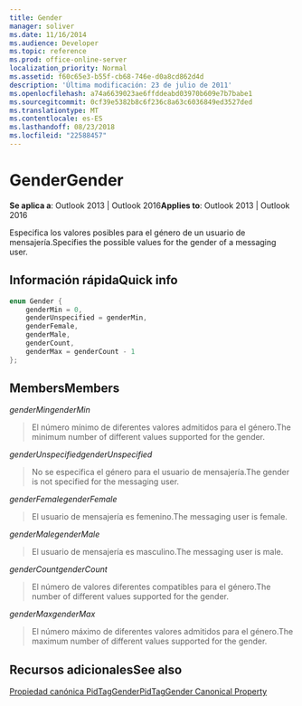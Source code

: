 ```yaml
---
title: Gender
manager: soliver
ms.date: 11/16/2014
ms.audience: Developer
ms.topic: reference
ms.prod: office-online-server
localization_priority: Normal
ms.assetid: f60c65e3-b55f-cb68-746e-d0a8cd862d4d
description: 'Última modificación: 23 de julio de 2011'
ms.openlocfilehash: a74a6639023ae6ffddeabd03970b609e7b7babe1
ms.sourcegitcommit: 0cf39e5382b8c6f236c8a63c6036849ed3527ded
ms.translationtype: MT
ms.contentlocale: es-ES
ms.lasthandoff: 08/23/2018
ms.locfileid: "22588457"
---
```

# <a name="gender"></a><span data-ttu-id="1df9a-103">Gender</span><span class="sxs-lookup"><span data-stu-id="1df9a-103">Gender</span></span>

  
  
<span data-ttu-id="1df9a-104">**Se aplica a**: Outlook 2013 | Outlook 2016</span><span class="sxs-lookup"><span data-stu-id="1df9a-104">**Applies to**: Outlook 2013 | Outlook 2016</span></span> 
  
<span data-ttu-id="1df9a-105">Especifica los valores posibles para el género de un usuario de mensajería.</span><span class="sxs-lookup"><span data-stu-id="1df9a-105">Specifies the possible values for the gender of a messaging user.</span></span>
  
## <a name="quick-info"></a><span data-ttu-id="1df9a-106">Información rápida</span><span class="sxs-lookup"><span data-stu-id="1df9a-106">Quick info</span></span>

```cpp
enum Gender { 
    genderMin = 0, 
    genderUnspecified = genderMin, 
    genderFemale, 
    genderMale, 
    genderCount, 
    genderMax = genderCount - 1 
}; 

```

## <a name="members"></a><span data-ttu-id="1df9a-107">Members</span><span class="sxs-lookup"><span data-stu-id="1df9a-107">Members</span></span>

 <span data-ttu-id="1df9a-108">_genderMin_</span><span class="sxs-lookup"><span data-stu-id="1df9a-108">_genderMin_</span></span>
  
> <span data-ttu-id="1df9a-109">El número mínimo de diferentes valores admitidos para el género.</span><span class="sxs-lookup"><span data-stu-id="1df9a-109">The minimum number of different values supported for the gender.</span></span>
    
 <span data-ttu-id="1df9a-110">_genderUnspecified_</span><span class="sxs-lookup"><span data-stu-id="1df9a-110">_genderUnspecified_</span></span>
  
> <span data-ttu-id="1df9a-111">No se especifica el género para el usuario de mensajería.</span><span class="sxs-lookup"><span data-stu-id="1df9a-111">The gender is not specified for the messaging user.</span></span>
    
 <span data-ttu-id="1df9a-112">_genderFemale_</span><span class="sxs-lookup"><span data-stu-id="1df9a-112">_genderFemale_</span></span>
  
> <span data-ttu-id="1df9a-113">El usuario de mensajería es femenino.</span><span class="sxs-lookup"><span data-stu-id="1df9a-113">The messaging user is female.</span></span>
    
 <span data-ttu-id="1df9a-114">_genderMale_</span><span class="sxs-lookup"><span data-stu-id="1df9a-114">_genderMale_</span></span>
  
> <span data-ttu-id="1df9a-115">El usuario de mensajería es masculino.</span><span class="sxs-lookup"><span data-stu-id="1df9a-115">The messaging user is male.</span></span>
    
 <span data-ttu-id="1df9a-116">_genderCount_</span><span class="sxs-lookup"><span data-stu-id="1df9a-116">_genderCount_</span></span>
  
> <span data-ttu-id="1df9a-117">El número de valores diferentes compatibles para el género.</span><span class="sxs-lookup"><span data-stu-id="1df9a-117">The number of different values supported for the gender.</span></span>
    
 <span data-ttu-id="1df9a-118">_genderMax_</span><span class="sxs-lookup"><span data-stu-id="1df9a-118">_genderMax_</span></span>
  
> <span data-ttu-id="1df9a-119">El número máximo de diferentes valores admitidos para el género.</span><span class="sxs-lookup"><span data-stu-id="1df9a-119">The maximum number of different values supported for the gender.</span></span>
    
## <a name="see-also"></a><span data-ttu-id="1df9a-120">Recursos adicionales</span><span class="sxs-lookup"><span data-stu-id="1df9a-120">See also</span></span>



[<span data-ttu-id="1df9a-121">Propiedad canónica PidTagGender</span><span class="sxs-lookup"><span data-stu-id="1df9a-121">PidTagGender Canonical Property</span></span>](pidtaggender-canonical-property.md)

